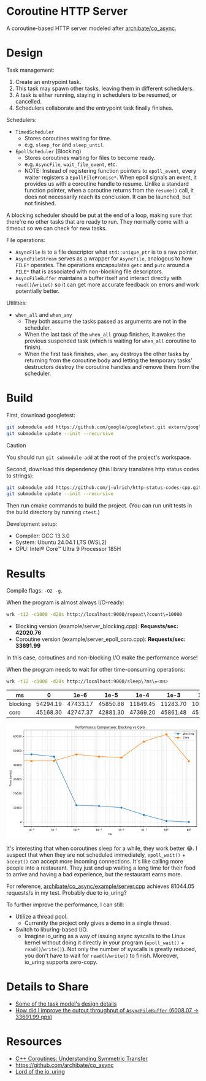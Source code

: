 # Coroutine HTTP Server

<!-- - ~~Stackless coroutines with symmetric transfer~~ -->

A coroutine-based HTTP server modeled after [archibate/co_async](https://github.com/archibate/co_async).

# Design

Task management:

1. Create an entrypoint task.
2. This task may spawn other tasks, leaving them in different schedulers.
3. A task is either running, staying in schedulers to be resumed, or cancelled.
4. Schedulers collaborate and the entrypoint task finally finishes.

Schedulers:

- `TimedScheduler`
  - Stores coroutines waiting for time.
  - e.g. `sleep_for` and `sleep_until`.
- `EpollScheduler` (Blocking)
  - Stores coroutines waiting for files to become ready.
  - e.g. `AsyncFile`, `wait_file_event`, etc.
  - NOTE: Instead of registering function pointers to `epoll_event`, every waiter registers a `EpollFilePromise*`. When epoll signals an event, it provides us with a coroutine handle to resume. Unlike a standard function pointer, when a coroutine returns from the `resume()` call, it does not necessarily reach its conclusion. It can be launched, but not finished.

A blocking scheduler should be put at the end of a loop, making sure that there're no other tasks that are ready to run. They normally come with a timeout so we can check for new tasks.

File operations:

- `AsyncFile` is to a file descriptor what `std::unique_ptr` is to a raw pointer.
- `AsyncFileStream` serves as a wrapper for `AsyncFile`, analogous to how `FILE*` operates. The operations encapsulates `getc` and `putc` around a `FILE*` that is associated with non-blocking file descriptors.
- `AsyncFileBuffer` maintains a buffer itself and interact directly with `read()`/`write()` so it can get more accurate feedback on errors and work potentially better.

Utilities:

- `when_all` and `when_any`
    - They both assume the tasks passed as arguments are not in the scheduler.
    - When the last task of the `when_all` group finishes, it awakes the previous suspended task (which is waiting for `when_all` coroutine to finish).
    - When the first task finishes, `when_any` destroys the other tasks by returning from the coroutine body and letting the temporary tasks' destructors destroy the coroutine handles and remove them from the scheduler.

# Build

First, download googletest:

```bash
git submodule add https://github.com/google/googletest.git extern/googletest
git submodule update --init --recursive
```

> [!CAUTION]
> You should run `git submodule add` at the root of the project's workspace.

Second, download this dependency (this library translates http status codes to strings):

```bash
git submodule add https://github.com/j-ulrich/http-status-codes-cpp.git extern/http_status_code
git submodule update --init --recursive
```

<!-- Install `liburing` by `sudo apt install liburing-dev`. -->

Then run cmake commands to build the project. (You can run unit tests in the build directory by running `ctest`.)

Development setup:

- Compiler: GCC 13.3.0
- System: Ubuntu 24.04.1 LTS (WSL2)
- CPU: Intel® Core™ Ultra 9 Processor 185H

# Results

Compile flags: `-O2 -g`.

When the program is almost always I/O-ready:

```bash
wrk -t12 -c1000 -d20s http://localhost:9000/repeat\?count\=10000
```

- Blocking version (example/server_blocking.cpp): **Requests/sec:  42020.76**
- Coroutine version (example/server_epoll_coro.cpp): **Requests/sec:  33691.99**

In this case, coroutines and non-blocking I/O make the performance worse!

When the program needs to wait for other time-consuming operations:

```bash
wrk -t12 -c1000 -d20s http://localhost:9000/sleep\?ms\=<ms>
```
| ms       | 0        | 1e-6     | 1e-5     | 1e-4     | 1e-3     | 1e-2     | 0.1      | 1        | 10       |
| -------- | -------- | -------- | -------- | -------- | -------- | -------- | -------- | -------- | -------- |
| blocking | 54294.19 | 47433.17 | 45850.88 | 11849.45 | 11283.70 | 10186.02 | 5107.66  | 865.31   | 96.58    |
| coro     | 45168.30 | 42747.37 | 42881.30 | 47369.20 | 45861.48 | 45144.80 | 56382.97 | 61340.93 | 42636.99 |

![Performance comparison: blocking vs coro](./doc/assets/image.png)

It's interesting that when coroutines sleep for a while, they work better 😂. I suspect that when they are not scheduled immediately, `epoll_wait()` + `accept()` can accept more incoming connections. It's like calling more people into a restaurant. They just end up waiting a long time for their food to arrive and having a bad experience, but the restaurant earns more.

For reference, [archibate/co_async/example/server.cpp](https://github.com/archibate/co_async/blob/master/examples/server.cpp) achieves 81044.05 requests/s in my test. Probably due to io_uring?

To further improve the performance, I can still:

- Utilize a thread pool.
  - Currently the project only gives a demo in a single thread.
- Switch to liburing-based I/O.
  - Imagine io_uring as a way of issuing async syscalls to the Linux kernel without doing it directly in your program (`epoll_wait()` + `read()`/`write()`). Not only the number of syscalls is greatly reduced, you don't have to wait for `read()`/`write()` to finish. Moreover, io_uring supports zero-copy.

# Details to Share

- [Some of the task model's design details](./doc/coro_impl_details.md)
- [How did I improve the output throughput of `AsyncFileBuffer` (6008.07 → 33691.99 qps)](./doc/puts_throughput.md)


# Resources

- [C++ Coroutines: Understanding Symmetric Transfer](https://lewissbaker.github.io/2020/05/11/understanding_symmetric_transfer)
- https://github.com/archibate/co_async
- [Lord of the io_uring](https://unixism.net/loti/index.html)